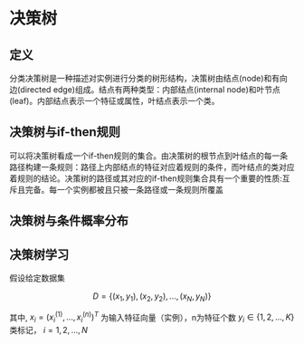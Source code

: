 <h1>决策树</h1>
<h2>定义</h2>

分类决策树是一种描述对实例进行分类的树形结构，决策树由结点(node)和有向边(directed edge)组成。结点有两种类型：内部结点(internal node)和叶节点(leaf)。内部结点表示一个特征或属性，叶结点表示一个类。

<h2>决策树与if-then规则</h2>
可以将决策树看成一个if-then规则的集合。由决策树的根节点到叶结点的每一条路径构建一条规则：路径上内部结点的特征对应着规则的条件，而叶结点的类对应着规则的结论。决策树的路径或其对应的if-then规则集合具有一个重要的性质:互斥且完备。每一个实例都被且只被一条路径或一条规则所覆盖

<h2>决策树与条件概率分布</h2>

<h2>决策树学习</h2>
假设给定数据集

$$\begin{equation*}
D=\{(x_1,y_1),(x_2,y_2),...,(x_N,y_N)\}
\end{equation*}$$

其中, $x_i=(x_i^{(1)},...,x_i^{(n)})^T$ 为输入特征向量（实例），n为特征个数 $y_i \in \{ 1,2,...,K\}$ 类标记， $i=1,2,...,N$
